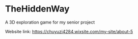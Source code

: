 # TheHiddenWay
A 3D exploration game for my senior project 

Website link: https://chuyuzi4284.wixsite.com/my-site/about-5
